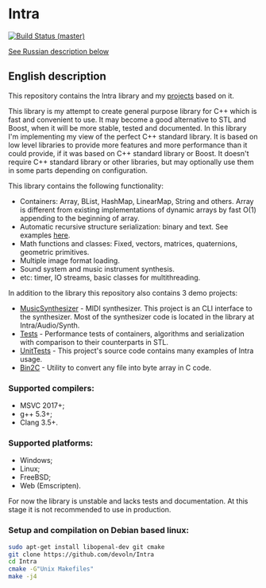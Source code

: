 
# Intra

[![Build Status (master)](https://travis-ci.org/gammaker/Intra.svg?branch=master)](https://travis-ci.org/gammaker/Intra)

[See Russian description below](#RuDesc)
## English description

This repository contains the Intra library and my [projects](Demos) based on it.

This library is my attempt to create general purpose library for C++ which is fast and convenient to use.
It may become a good alternative to STL and Boost, when it will be more stable, tested and documented. In this library I'm implementing my view of the perfect C++ standard library.
It is based on low level libraries to provide more features and more performance than it could provide, if it was based on C++ standard library or Boost.
It doesn't require C++ standard library or other libraries, but may optionally use them in some parts depending on configuration.

This library contains the following functionality:
- Containers: Array, BList, HashMap, LinearMap, String and others. Array is different from existing implementations of dynamic arrays by fast O(1) appending to the beginning of array.
- Automatic recursive structure serialization: binary and text. See examples [here](Demos/Tests/src/PerfTestSerialization.cpp).
- Math functions and classes: Fixed, vectors, matrices, quaternions, geometric primitives.
- Multiple image format loading.
- Sound system and music instrument synthesis.
- etc: timer, IO streams, basic classes for multithreading.

In addition to the library this repository also contains 3 demo projects:
- [MusicSynthesizer](Demos/MusicSynthesizer) - MIDI synthesizer. This project is an CLI interface to the synthesizer. Most of the synthesizer code is located in the library at Intra/Audio/Synth.
- [Tests](Demos/Tests) - Performance tests of containers, algorithms and serialization with comparison to their counterparts in STL.
- [UnitTests](Demos/UnitTests) - This project's source code contains many examples of Intra usage.
- [Bin2C](Demos/Bin2C) - Utility to convert any file into byte array in C code.

### Supported compilers:
- MSVC 2017+;
- g++ 5.3+;
- Clang 3.5+.

### Supported platforms:
- Windows;
- Linux;
- FreeBSD;
- Web (Emscripten).


For now the library is unstable and lacks tests and documentation. At this stage it is not recommended to use in production.

### Setup and compilation on Debian based linux:
```bash
sudo apt-get install libopenal-dev git cmake
git clone https://github.com/devoln/Intra
cd Intra
cmake -G"Unix Makefiles"
make -j4
```

